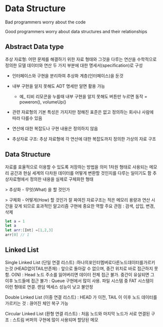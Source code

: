 # Data Structure



Bad programmers worry about the code

Good programmers worry about data structures and their relationships



## Abstract Data type



추상 자료형: 어떤 문제를 해결하기 위한 자료 형태와 그것을 다루는 연산을 수학적으로 정의한 모델 데이터와 연산 두 가지 부분에 대한 명세서(specification)로 구성



- 인터페이스와 구현을 분리하여 추상화 계층(인터페이스)을 둔것
- 내부 구현을 알지 못해도 ADT 명세만 알면 활용 가능
  - 예_ 티비 리모콘을 누를때 내부 구현을 알지 못해도 버튼만 누르면 동작 = poweron(), volumeUp()

- 관련 자료형의 기본 특성은 가지지만 정해진 표준은 없고 정의하는 회사나 사람에 따라 다를수 있음 
- 연산에 대한 복잡도나 구현 내용은 정의하지 않음



- 추상자료 구조: 추상 자료형에 각 연산에 대한 복잡도까지 정의한 가상의 자료 구조



## Data Structure



자료를 효율적으로 이용할 수 있도록 저장하는 방법을 의미
 1차원 형태로 사용되는 메모리 공간과 현실 세계의 다차원 데이터를 어떻게 변환할 것인지를 다루는 일이기도 함 추상자료형에서 정의한 내용을 실제로 구체화한 형태 

\> 추상화 - 무엇(What) 을 할 것인가  

\> 구체화 - 어떻게(How) 할 것인가
 잘 짜여진 자료구조는 적은 메모리 용량과 연산 시간을 갖게 되므로 효과적인 알고리즘 구현에 중요한 역할 주요 관점 : 검색, 삽입, 변경, 삭제 



```swift
let a = 1
let a 
let arr:[Int] =[1,2,3]
arr[0] // 1
```



## Linked List



Single Linked List (단일 연결 리스트)
 :하나의포인터멤버로다른노드데이터를가르키는것 (HEAD없이TAIL만존재)
 : 앞으로 돌아갈 수 없으며, 중간 위치로 바로 접근하지 못 함. O(N)
 : Head 노드 주소를 잃어버리면 데이터 전체 접근 불가. 중간이 유실되면 그 이후 노드들에 접근 불가
 : Queue 구현에서 많이 사용. 파일 시스템 중 FAT 시스템이 이런 형태로 연결. 랜덤 엑세스 성능이 낮고 불안정 

Double Linked List (이중 연결 리스트)
 : HEAD 가 이전, TAIL 이 이후 노드 데이터를 가르키는 것 : 끊어진 체인 복구 가능 

Circular Linked List (환형 연결 리스트)
 : 처음 노드와 마지막 노드가 서로 연결된 구조
 : 스트림 버퍼의 구현에 많이 사용되며 할당된 메모 





















